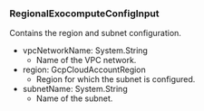 ### RegionalExocomputeConfigInput
Contains the region and subnet configuration.

- vpcNetworkName: System.String
  - Name of the VPC network.
- region: GcpCloudAccountRegion
  - Region for which the subnet is configured.
- subnetName: System.String
  - Name of the subnet.
